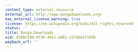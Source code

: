```yaml
---
content_type: external-resource
external_url: http://www.mangadownloads.org/
has_external_license_warning: true
license: https://en.wikipedia.org/wiki/All_rights_reserved
status: ''
title: Manga Downloads
uid: d300c590-9f30-46e1-ad61-c5fdbdaf169b
wayback_url: ''
---
```

